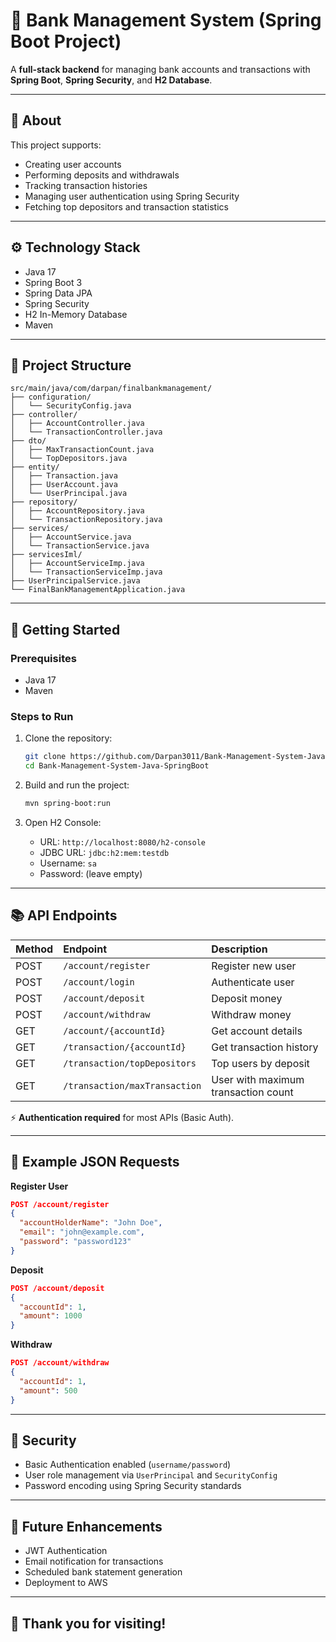 
# 🏦 Bank Management System (Spring Boot Project)

A **full-stack backend** for managing bank accounts and transactions with **Spring Boot**, **Spring Security**, and **H2 Database**.

---

## 📖 About

This project supports:
- Creating user accounts
- Performing deposits and withdrawals
- Tracking transaction histories
- Managing user authentication using Spring Security
- Fetching top depositors and transaction statistics

---

## ⚙️ Technology Stack

- Java 17
- Spring Boot 3
- Spring Data JPA
- Spring Security
- H2 In-Memory Database
- Maven

---

## 📁 Project Structure

```
src/main/java/com/darpan/finalbankmanagement/
├── configuration/
│   └── SecurityConfig.java
├── controller/
│   ├── AccountController.java
│   └── TransactionController.java
├── dto/
│   ├── MaxTransactionCount.java
│   └── TopDepositors.java
├── entity/
│   ├── Transaction.java
│   ├── UserAccount.java
│   └── UserPrincipal.java
├── repository/
│   ├── AccountRepository.java
│   └── TransactionRepository.java
├── services/
│   ├── AccountService.java
│   └── TransactionService.java
├── servicesIml/
│   ├── AccountServiceImp.java
│   └── TransactionServiceImp.java
├── UserPrincipalService.java
└── FinalBankManagementApplication.java
```

---

## 🚀 Getting Started

### Prerequisites
- Java 17
- Maven

### Steps to Run

1. Clone the repository:
    ```bash
    git clone https://github.com/Darpan3011/Bank-Management-System-Java-SpringBoot.git
    cd Bank-Management-System-Java-SpringBoot
    ```

2. Build and run the project:
    ```bash
    mvn spring-boot:run
    ```

3. Open H2 Console:
   - URL: `http://localhost:8080/h2-console`
   - JDBC URL: `jdbc:h2:mem:testdb`
   - Username: `sa`
   - Password: (leave empty)

---

## 📚 API Endpoints

| Method | Endpoint | Description |
|:-------|:---------|:------------|
| POST | `/account/register` | Register new user |
| POST | `/account/login` | Authenticate user |
| POST | `/account/deposit` | Deposit money |
| POST | `/account/withdraw` | Withdraw money |
| GET  | `/account/{accountId}` | Get account details |
| GET  | `/transaction/{accountId}` | Get transaction history |
| GET  | `/transaction/topDepositors` | Top users by deposit |
| GET  | `/transaction/maxTransaction` | User with maximum transaction count |

⚡ **Authentication required** for most APIs (Basic Auth).

---

## 📑 Example JSON Requests

**Register User**
```json
POST /account/register
{
  "accountHolderName": "John Doe",
  "email": "john@example.com",
  "password": "password123"
}
```

**Deposit**
```json
POST /account/deposit
{
  "accountId": 1,
  "amount": 1000
}
```

**Withdraw**
```json
POST /account/withdraw
{
  "accountId": 1,
  "amount": 500
}
```

---

## 🔐 Security

- Basic Authentication enabled (`username/password`)
- User role management via `UserPrincipal` and `SecurityConfig`
- Password encoding using Spring Security standards

---

## 🔮 Future Enhancements

- JWT Authentication
- Email notification for transactions
- Scheduled bank statement generation
- Deployment to AWS
---

## 🙌 Thank you for visiting!
